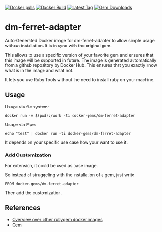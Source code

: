 [![Docker pulls](https://img.shields.io/docker/pulls/rubygem/dm-ferret-adapter.svg)](https://hub.docker.com/r/rubygem/dm-ferret-adapter/)
[![Docker Build](https://img.shields.io/docker/automated/rubygem/dm-ferret-adapter.svg)](https://hub.docker.com/r/rubygem/dm-ferret-adapter/)
[![Latest Tag](https://img.shields.io/github/tag/docker-rubygem/dm-ferret-adapter.svg)](https://hub.docker.com/r/rubygem/dm-ferret-adapter/)
[![Gem Downloads](https://img.shields.io/gem/dt/dm-ferret-adapter.svg)](https://rubygems.org/gems/dm-ferret-adapter/)
# dm-ferret-adapter

Auto-Generated Docker image for dm-ferret-adapter to allow simple usage without installation.
It is in sync with the original gem.

This allows to use a specific version of your favorite gem and ensures that this image will be supported in future.
The image is generated automatically from a github repository by Docker Hub.
This ensures that you exactly know what is in the image and what not.

It lets you use Ruby Tools without the need to install ruby on your machine.

## Usage

Usage via file system:

`docker run -v $(pwd):/work -ti docker-gems/dm-ferret-adapter`

Usage via Pipe:

`echo "test" | docker run -ti docker-gems/dm-ferret-adapter`

It depends on your specific use case how your want to use it.

### Add Customization

For extension, it could be used as base image.

So instead of struggeling with the installation of a gem, just write

`FROM docker-gems/dm-ferret-adapter`

Then add the customization.

## References

 - [Overview over other rubygem docker images](https://github.com/thinkbot/docker-rubygem)
 - [Gem](https://rubygems.org/gems/dm-ferret-adapter/)
